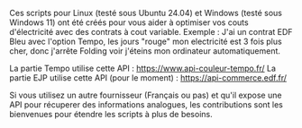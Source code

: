 Ces scripts pour Linux (testé sous Ubuntu 24.04) et Windows (testé sous Windows 11) ont été créés pour vous aider à optimiser vos couts d'électricité avec des contrats à cout variable. 
Exemple : J'ai un contrat EDF Bleu avec l'option Tempo, les jours "rouge" mon electricité est 3 fois plus cher, donc j'arrête Folding voir j'éteins mon ordinateur automatiquement. 

La partie Tempo utilise cette API : https://www.api-couleur-tempo.fr/
La partie EJP utilise cette API (pour le moment) : https://api-commerce.edf.fr/

Si vous utilisez un autre fournisseur (Français ou pas) et qu'il expose une API pour récuperer des informations analogues, les contributions sont les bienvenues pour étendre les scripts à plus de besoins.
